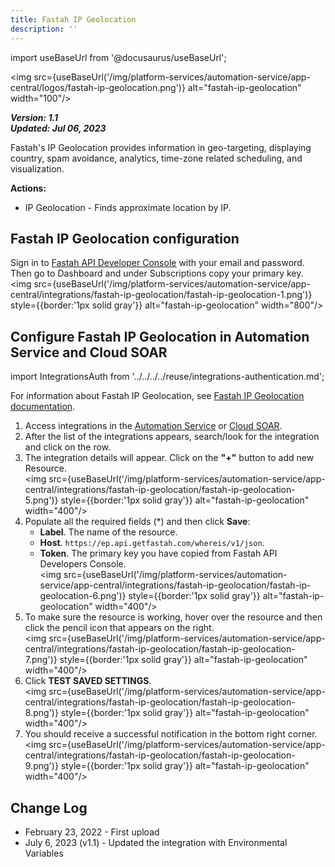 ```yaml
---
title: Fastah IP Geolocation
description: ''
---
```

import useBaseUrl from '@docusaurus/useBaseUrl';

<img src={useBaseUrl('/img/platform-services/automation-service/app-central/logos/fastah-ip-geolocation.png')} alt="fastah-ip-geolocation" width="100"/>

***Version: 1.1  
Updated: Jul 06, 2023***

Fastah's IP Geolocation provides information in geo-targeting, displaying country, spam avoidance, analytics, time-zone related scheduling, and visualization.

**Actions:**

* IP Geolocation - Finds approximate location by IP.

## Fastah IP Geolocation configuration

Sign in to [Fastah API Developer Console](https://docs.getfastah.com/docs/using-the-developer-portal) with your email and password. Then go to Dashboard and under Subscriptions copy your primary key.<br/><img src={useBaseUrl('/img/platform-services/automation-service/app-central/integrations/fastah-ip-geolocation/fastah-ip-geolocation-1.png')} style={{border:'1px solid gray'}} alt="fastah-ip-geolocation" width="800"/>

## Configure Fastah IP Geolocation in Automation Service and Cloud SOAR

import IntegrationsAuth from '../../../../reuse/integrations-authentication.md';

<IntegrationsAuth/>

For information about Fastah IP Geolocation, see [Fastah IP Geolocation documentation](https://docs.getfastah.com/docs/quick-start).

1. Access integrations in the [Automation Service](/docs/platform-services/automation-service/automation-service-integrations/#view-integrations) or [Cloud SOAR](/docs/cloud-soar/automation).
1. After the list of the integrations appears, search/look for the integration and click on the row.
1. The integration details will appear. Click on the **"+"** button to add new Resource. <br/><img src={useBaseUrl('/img/platform-services/automation-service/app-central/integrations/fastah-ip-geolocation/fastah-ip-geolocation-5.png')} style={{border:'1px solid gray'}} alt="fastah-ip-geolocation" width="400"/>
1. Populate all the required fields (\*) and then click **Save**:
   * **Label**. The name of the resource.
   * **Host**. `https://ep.api.getfastah.com/whereis/v1/json`.
   * **Token**. The primary key you have copied from Fastah API Developers Console. <br/><img src={useBaseUrl('/img/platform-services/automation-service/app-central/integrations/fastah-ip-geolocation/fastah-ip-geolocation-6.png')} style={{border:'1px solid gray'}} alt="fastah-ip-geolocation" width="400"/>
1. To make sure the resource is working, hover over the resource and then click the pencil icon that appears on the right.<br/><img src={useBaseUrl('/img/platform-services/automation-service/app-central/integrations/fastah-ip-geolocation/fastah-ip-geolocation-7.png')} style={{border:'1px solid gray'}} alt="fastah-ip-geolocation" width="400"/>
1. Click **TEST SAVED SETTINGS**.<br/><img src={useBaseUrl('/img/platform-services/automation-service/app-central/integrations/fastah-ip-geolocation/fastah-ip-geolocation-8.png')} style={{border:'1px solid gray'}} alt="fastah-ip-geolocation" width="400"/>
1. You should receive a successful notification in the bottom right corner.<br/><img src={useBaseUrl('/img/platform-services/automation-service/app-central/integrations/fastah-ip-geolocation/fastah-ip-geolocation-9.png')} style={{border:'1px solid gray'}} alt="fastah-ip-geolocation" width="400"/>

## Change Log

* February 23, 2022 - First upload
* July 6, 2023 (v1.1) - Updated the integration with Environmental Variables
